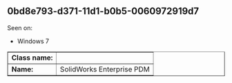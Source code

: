 ## 0bd8e793-d371-11d1-b0b5-0060972919d7

Seen on:
* Windows 7

<table border="1" class="docutils">
  <tbody>
    <tr>
      <td><b>Class name:</b></td>
      <td>&nbsp;</td>
    </tr>
    <tr>
      <td><b>Name:</b></td>
      <td>SolidWorks Enterprise PDM</td>
    </tr>
  </tbody>
</table>


